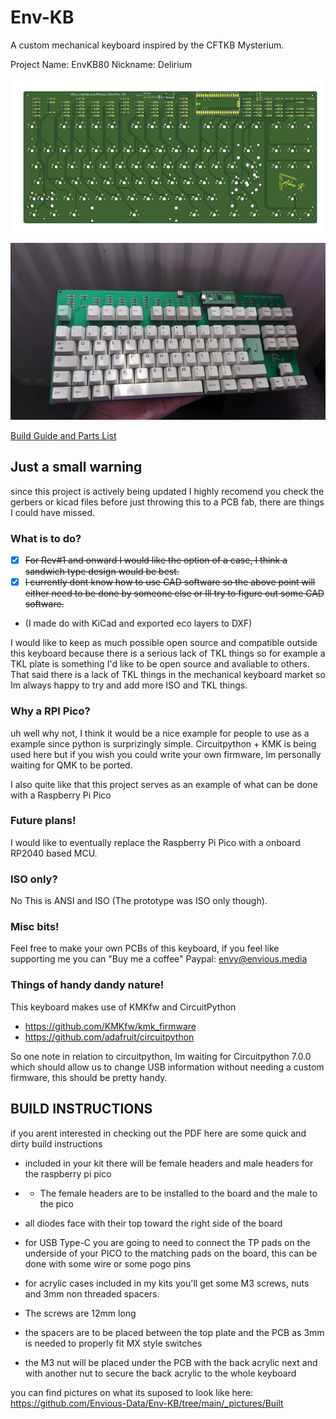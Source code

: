 # Env-KB
 A custom mechanical keyboard inspired by the CFTKB Mysterium.
 
 Project Name: EnvKB80
 Nickname: Delirium

![Front](_docs/KBFront.png?raw=true "Front of PCB")

![Rev0 Build](_pictures/PCB3.JPG)

[Build Guide and Parts List](_docs/guide-and-parts.pdf)

## Just a small warning
since this project is actively being updated I highly recomend you check the gerbers or kicad files before just throwing this to a PCB fab, there are things I could have missed.

### What is to do?
- [x] ~~For Rev#1 and onward I would like the option of a case, I think a sandwich type design would be best.~~
- [x] ~~I currently dont know how to use CAD software so the above point will either need to be done by someone else or Ill try to figure out some CAD software.~~
- (I made do with KiCad and exported eco layers to DXF)

I would like to keep as much possible open source and compatible outside this keyboard because there is a serious lack of TKL things so for example a TKL plate is something I'd like to be open source and avaliable to others.
That said there is a lack of TKL things in the mechanical keyboard market so Im always happy to try and add more ISO and TKL things.


### Why a RPI Pico?
uh well why not, I think it would be a nice example for people to use as a example since python is surprizingly simple.
Circuitpython + KMK is being used here but if you wish you could write your own firmware, Im personally waiting for QMK to be ported.

I also quite like that this project serves as an example of what can be done with a Raspberry Pi Pico

### Future plans!
I would like to eventually replace the Raspberry Pi Pico with a onboard RP2040 based MCU.

### ISO only?
No This is ANSI and ISO (The prototype was ISO only though).

### Misc bits!
Feel free to make your own PCBs of this keyboard, if you feel like supporting me you can "Buy me a coffee"
Paypal: envy@envious.media

### Things of handy dandy nature!
This keyboard makes use of KMKfw and CircuitPython
* https://github.com/KMKfw/kmk_firmware
* https://github.com/adafruit/circuitpython

So one note in relation to circuitpython, Im waiting for Circuitpython 7.0.0 which should allow us to change USB information without needing a custom firmware, this should be pretty handy.


## BUILD INSTRUCTIONS
if you arent interested in checking out the PDF here are some quick and dirty build instructions
- included in your kit there will be female headers and male headers for the raspberry pi pico 
- - The female headers are to be installed to the board and the male to the pico
- all diodes face with their top toward the right side of the board

- for USB Type-C you are going to need to connect the TP pads on the underside of your PICO to the matching pads on the board, this can be done with some wire or some pogo pins

- for acrylic cases included in my kits you'll get some M3 screws, nuts and 3mm non threaded spacers.
- The screws are 12mm long
- the spacers are to be placed between the top plate and the PCB as 3mm is needed to properly fit MX style switches
- the M3 nut will be placed under the PCB with the back acrylic next and with another nut to secure the back acrylic to the whole keyboard

you can find pictures on what its suposed to look like here:
https://github.com/Envious-Data/Env-KB/tree/main/_pictures/Built